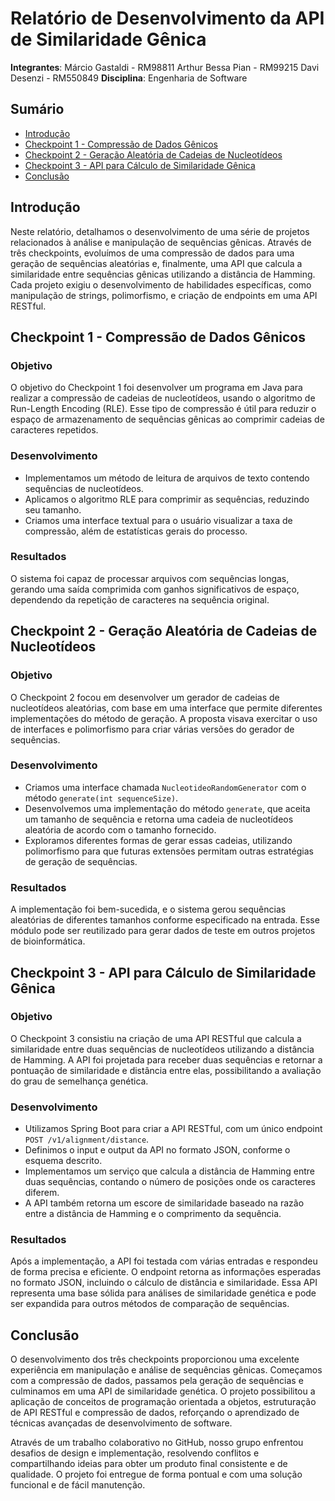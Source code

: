 # Relatório de Desenvolvimento da API de Similaridade Gênica 
**Integrantes**:
Márcio Gastaldi - RM98811
Arthur Bessa Pian - RM99215
Davi Desenzi - RM550849
**Disciplina**: Engenharia de Software 

## Sumário
- [Introdução](#introducao)
- [Checkpoint 1 - Compressão de Dados Gênicos](#checkpoint-1-compressao-de-dados-genicos)
- [Checkpoint 2 - Geração Aleatória de Cadeias de Nucleotídeos](#checkpoint-2-geracao-aleatoria-de-cadeias-de-nucleotideos)
- [Checkpoint 3 - API para Cálculo de Similaridade Gênica](#checkpoint-3-api-para-calculo-de-similaridade-genica)
- [Conclusão](#conclusao)

## Introdução
Neste relatório, detalhamos o desenvolvimento de uma série de projetos relacionados à análise e manipulação de sequências gênicas. Através de três checkpoints, evoluímos de uma compressão de dados para uma geração de sequências aleatórias e, finalmente, uma API que calcula a similaridade entre sequências gênicas utilizando a distância de Hamming. Cada projeto exigiu o desenvolvimento de habilidades específicas, como manipulação de strings, polimorfismo, e criação de endpoints em uma API RESTful.

## Checkpoint 1 - Compressão de Dados Gênicos
### Objetivo
O objetivo do Checkpoint 1 foi desenvolver um programa em Java para realizar a compressão de cadeias de nucleotídeos, usando o algoritmo de Run-Length Encoding (RLE). Esse tipo de compressão é útil para reduzir o espaço de armazenamento de sequências gênicas ao comprimir cadeias de caracteres repetidos.

### Desenvolvimento
- Implementamos um método de leitura de arquivos de texto contendo sequências de nucleotídeos.
- Aplicamos o algoritmo RLE para comprimir as sequências, reduzindo seu tamanho.
- Criamos uma interface textual para o usuário visualizar a taxa de compressão, além de estatísticas gerais do processo.

### Resultados
O sistema foi capaz de processar arquivos com sequências longas, gerando uma saída comprimida com ganhos significativos de espaço, dependendo da repetição de caracteres na sequência original.

## Checkpoint 2 - Geração Aleatória de Cadeias de Nucleotídeos
### Objetivo
O Checkpoint 2 focou em desenvolver um gerador de cadeias de nucleotídeos aleatórias, com base em uma interface que permite diferentes implementações do método de geração. A proposta visava exercitar o uso de interfaces e polimorfismo para criar várias versões do gerador de sequências.

### Desenvolvimento
- Criamos uma interface chamada `NucleotideoRandomGenerator` com o método `generate(int sequenceSize)`.
- Desenvolvemos uma implementação do método `generate`, que aceita um tamanho de sequência e retorna uma cadeia de nucleotídeos aleatória de acordo com o tamanho fornecido.
- Exploramos diferentes formas de gerar essas cadeias, utilizando polimorfismo para que futuras extensões permitam outras estratégias de geração de sequências.

### Resultados
A implementação foi bem-sucedida, e o sistema gerou sequências aleatórias de diferentes tamanhos conforme especificado na entrada. Esse módulo pode ser reutilizado para gerar dados de teste em outros projetos de bioinformática.

## Checkpoint 3 - API para Cálculo de Similaridade Gênica
### Objetivo
O Checkpoint 3 consistiu na criação de uma API RESTful que calcula a similaridade entre duas sequências de nucleotídeos utilizando a distância de Hamming. A API foi projetada para receber duas sequências e retornar a pontuação de similaridade e distância entre elas, possibilitando a avaliação do grau de semelhança genética.

### Desenvolvimento
- Utilizamos Spring Boot para criar a API RESTful, com um único endpoint `POST /v1/alignment/distance`.
- Definimos o input e output da API no formato JSON, conforme o esquema descrito.
- Implementamos um serviço que calcula a distância de Hamming entre duas sequências, contando o número de posições onde os caracteres diferem.
- A API também retorna um escore de similaridade baseado na razão entre a distância de Hamming e o comprimento da sequência.

### Resultados
Após a implementação, a API foi testada com várias entradas e respondeu de forma precisa e eficiente. O endpoint retorna as informações esperadas no formato JSON, incluindo o cálculo de distância e similaridade. Essa API representa uma base sólida para análises de similaridade genética e pode ser expandida para outros métodos de comparação de sequências.

## Conclusão
O desenvolvimento dos três checkpoints proporcionou uma excelente experiência em manipulação e análise de sequências gênicas. Começamos com a compressão de dados, passamos pela geração de sequências e culminamos em uma API de similaridade genética. O projeto possibilitou a aplicação de conceitos de programação orientada a objetos, estruturação de API RESTful e compressão de dados, reforçando o aprendizado de técnicas avançadas de desenvolvimento de software.

Através de um trabalho colaborativo no GitHub, nosso grupo enfrentou desafios de design e implementação, resolvendo conflitos e compartilhando ideias para obter um produto final consistente e de qualidade. O projeto foi entregue de forma pontual e com uma solução funcional e de fácil manutenção.


